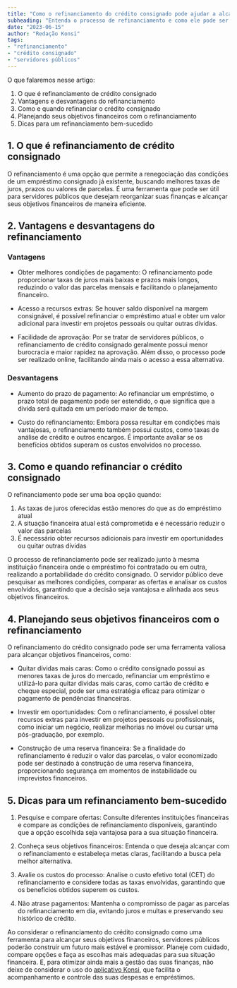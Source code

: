 ```yaml
---
title: "Como o refinanciamento do crédito consignado pode ajudar a alcançar seus objetivos financeiros"
subheading: "Entenda o processo de refinanciamento e como ele pode ser uma excelente ferramenta para os servidores públicos"
date: "2023-06-15"
author: "Redação Konsi"
tags:
- "refinanciamento"
- "crédito consignado"
- "servidores públicos"
---
```


O que falaremos nesse artigo:

1. O que é refinanciamento de crédito consignado
2. Vantagens e desvantagens do refinanciamento
3. Como e quando refinanciar o crédito consignado
4. Planejando seus objetivos financeiros com o refinanciamento
5. Dicas para um refinanciamento bem-sucedido

## 1. O que é refinanciamento de crédito consignado

O refinanciamento é uma opção que permite a renegociação das condições de um empréstimo consignado já existente, buscando melhores taxas de juros, prazos ou valores de parcelas. É uma ferramenta que pode ser útil para servidores públicos que desejam reorganizar suas finanças e alcançar seus objetivos financeiros de maneira eficiente.

## 2. Vantagens e desvantagens do refinanciamento

### Vantagens

- Obter melhores condições de pagamento: O refinanciamento pode proporcionar taxas de juros mais baixas e prazos mais longos, reduzindo o valor das parcelas mensais e facilitando o planejamento financeiro.

- Acesso a recursos extras: Se houver saldo disponível na margem consignável, é possível refinanciar o empréstimo atual e obter um valor adicional para investir em projetos pessoais ou quitar outras dívidas.

- Facilidade de aprovação: Por se tratar de servidores públicos, o refinanciamento de crédito consignado geralmente possui menor burocracia e maior rapidez na aprovação. Além disso, o processo pode ser realizado online, facilitando ainda mais o acesso a essa alternativa.

### Desvantagens

- Aumento do prazo de pagamento: Ao refinanciar um empréstimo, o prazo total de pagamento pode ser estendido, o que significa que a dívida será quitada em um período maior de tempo. 

- Custo do refinanciamento: Embora possa resultar em condições mais vantajosas, o refinanciamento também possui custos, como taxas de análise de crédito e outros encargos. É importante avaliar se os benefícios obtidos superam os custos envolvidos no processo.

## 3. Como e quando refinanciar o crédito consignado

O refinanciamento pode ser uma boa opção quando:

1. As taxas de juros oferecidas estão menores do que as do empréstimo atual
2. A situação financeira atual está comprometida e é necessário reduzir o valor das parcelas
3. É necessário obter recursos adicionais para investir em oportunidades ou quitar outras dívidas

O processo de refinanciamento pode ser realizado junto à mesma instituição financeira onde o empréstimo foi contratado ou em outra, realizando a portabilidade do crédito consignado. O servidor público deve pesquisar as melhores condições, comparar as ofertas e analisar os custos envolvidos, garantindo que a decisão seja vantajosa e alinhada aos seus objetivos financeiros.

## 4. Planejando seus objetivos financeiros com o refinanciamento

O refinanciamento do crédito consignado pode ser uma ferramenta valiosa para alcançar objetivos financeiros, como:

- Quitar dívidas mais caras: Como o crédito consignado possui as menores taxas de juros do mercado, refinanciar um empréstimo e utilizá-lo para quitar dívidas mais caras, como cartão de crédito e cheque especial, pode ser uma estratégia eficaz para otimizar o pagamento de pendências financeiras.

- Investir em oportunidades: Com o refinanciamento, é possível obter recursos extras para investir em projetos pessoais ou profissionais, como iniciar um negócio, realizar melhorias no imóvel ou cursar uma pós-graduação, por exemplo.

- Construção de uma reserva financeira: Se a finalidade do refinanciamento é reduzir o valor das parcelas, o valor economizado pode ser destinado à construção de uma reserva financeira, proporcionando segurança em momentos de instabilidade ou imprevistos financeiros.

## 5. Dicas para um refinanciamento bem-sucedido

1. Pesquise e compare ofertas: Consulte diferentes instituições financeiras e compare as condições de refinanciamento disponíveis, garantindo que a opção escolhida seja vantajosa para a sua situação financeira.

2. Conheça seus objetivos financeiros: Entenda o que deseja alcançar com o refinanciamento e estabeleça metas claras, facilitando a busca pela melhor alternativa.

3. Avalie os custos do processo: Analise o custo efetivo total (CET) do refinanciamento e considere todas as taxas envolvidas, garantindo que os benefícios obtidos superem os custos.

4. Não atrase pagamentos: Mantenha o compromisso de pagar as parcelas do refinanciamento em dia, evitando juros e multas e preservando seu histórico de crédito.

Ao considerar o refinanciamento do crédito consignado como uma ferramenta para alcançar seus objetivos financeiros, servidores públicos poderão construir um futuro mais estável e promissor. Planeje com cuidado, compare opções e faça as escolhas mais adequadas para sua situação financeira. E, para otimizar ainda mais a gestão das suas finanças, não deixe de considerar o uso do [aplicativo Konsi](https://konsi.com.br/download), que facilita o acompanhamento e controle das suas despesas e empréstimos.